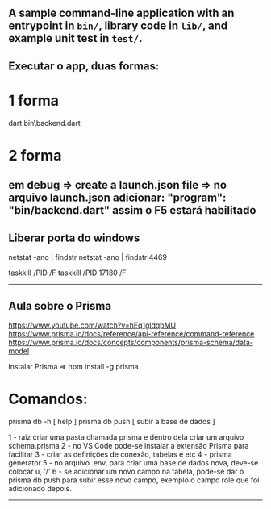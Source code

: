 A sample command-line application with an entrypoint in `bin/`, library code
in `lib/`, and example unit test in `test/`.
------------------------------------------------------------------------------------------------------------------------------------------
## Executar o app, duas formas:
# 1 forma
dart bin\backend.dart

# 2 forma
em debug => create a launch.json file => no arquivo launch.json adicionar:
"program": "bin/backend.dart"
assim o F5 estará habilitado
------------------------------------------------------------------------------------------------------------------------------------------
## Liberar porta do windows
netstat -ano | findstr <PORTA>
netstat -ano | findstr 4469

taskkill /PID <PORTA> /F
taskkill /PID 17180 /F

-------------------------------------------------------------------------------------------------------------------------------------------
## Aula sobre o Prisma
https://www.youtube.com/watch?v=hEq1gldqbMU
https://www.prisma.io/docs/reference/api-reference/command-reference
https://www.prisma.io/docs/concepts/components/prisma-schema/data-model

instalar Prisma => npm install -g prisma

# Comandos:
prisma db -h [ help ]
prisma db push [ subir a base de dados ]


1 - raiz criar uma pasta chamada prisma e dentro dela criar um arquivo schema.prisma
2 - no VS Code pode-se instalar a extensão Prisma para facilitar
3 - criar as definições de conexão, tabelas e etc
4 - prisma generator
5 - no arquivo .env, para criar uma base de dados nova, deve-se colocar u, '/<nome-da-base-de-dados>'
6 - se adicionar um novo campo na tabela, pode-se dar o prisma db push para subir esse novo campo, exemplo 
    o campo role que foi adicionado depois.

-------------------------------------------------------------------------------------------------------------------------------------------